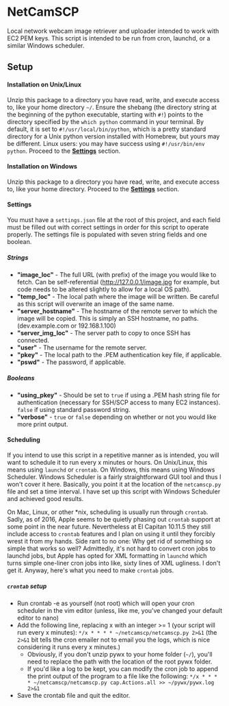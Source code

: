 # NetCamSCP
Local network webcam image retriever and uploader intended to work with EC2 PEM keys. This script is intended to be run from cron, launchd, or a similar Windows scheduler.

## Setup

#### Installation on Unix/Linux
Unzip this package to a directory you have read, write, and execute access to, like your home directory `~/`. Ensure the shebang (the directory string at the beginning of the python executable, starting with `#!`) points to the directory specified by the `which python` command in your terminal. By default, it is set to `#!/usr/local/bin/python`, which is a pretty standard directory for a Unix python version installed with Homebrew, but yours may be different. Linux users: you may have success using `#!/usr/bin/env python`. Proceed to the **[Settings](#settings)** section.

#### Installation on Windows
Unzip this package to a directory you have read, write, and execute access to, like your home directory. Proceed to the **[Settings](#settings)** section.

#### Settings
You must have a `settings.json` file at the root of this project, and each field must be filled out with correct settings in order for this script to operate properly. The settings file is populated with seven string fields and one boolean.

##### Strings
  - **"image_loc"** - The full URL (with prefix) of the image you would like to fetch. Can be self-referential (http://127.0.0.1/image.jpg for example, but code needs to be altered slightly to allow for a local OS path).
  - **"temp_loc"** - The local path where the image will be written. Be careful as this script will overwrite an image of the same name.
  - **"server_hostname"** - The hostname of the remote server to which the image will be copied. This is simply an SSH hostname, no paths. (dev.example.com or 192.168.1.100)
  - **"server_img_loc"** - The server path to copy to once SSH has connected. 
  - **"user"** - The username for the remote server.
  - **"pkey"** - The local path to the .PEM authentication key file, if applicable.
  - **"pswd"** - The password, if applicable.

##### Booleans
  - **"using_pkey"** - Should be set to `true` if using a .PEM hash string file for authentication (necessary for SSH/SCP access to many EC2 instances). `false` if using standard password string.
  - **"verbose"** - `true` or `false` depending on whether or not you would like more print output.

#### Scheduling
If you intend to use this script in a repetitive manner as is intended, you will want to schedule it to run every x minutes or hours. On Unix/Linux, this means using `launchd` or `crontab`. On Windows, this means using Windows Scheduler. Windows Scheduler is a fairly straightforward GUI tool and thus I won't cover it here. Basically, you point it at the location of the `netcamscp.py` file and set a time interval. I have set up this script with Windows Scheduler and achieved good results.

On Mac, Linux, or other *nix, scheduling is usually run through `crontab`. Sadly, as of 2016, Apple seems to be quietly phasing out `crontab` support at some point in the near future. Nevertheless at El Capitan 10.11.5 they still include access to `crontab` features and I plan on using it until they forcibly wrest it from my hands. Side rant to no one: Why get rid of something so simple that works so well? Admittedly, it's not hard to convert cron jobs to launchd jobs, but Apple has opted for XML formatting in `launchd` which turns simple one-liner cron jobs into like, sixty lines of XML ugliness. I don't get it. Anyway, here's what you need to make `crontab` jobs.

##### `crontab` setup
  - Run crontab -e as yourself (not root) which will open your cron scheduler in the vim editor (unless, like me, you've changed your default editor to nano)
  - Add the following line, replacing x with an integer >= 1 (your script will run every x minutes): `*/x * * * * ~/netcamscp/netcamscp.py 2>&1` (the `2>&1` bit tells the cron emailer not to email you the logs, which is nice considering it runs every x minutes.)
    - Obviously, if you don't unzip pywx to your home folder (`~/`), you'll need to replace the path with the location of the root pywx folder.
    - If you'd like a log to be kept, you can modify the cron job to append the print output of the program to a file like the following: `*/x * * * * ~/netcamscp/netcamscp.py cap.Actions.all >> ~/pywx/pywx.log 2>&1`
  - Save the crontab file and quit the editor.
